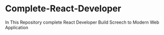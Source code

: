 # Complete-React-Developer
In This Repository complete React Developer Build Screech to Modern Web Application 
